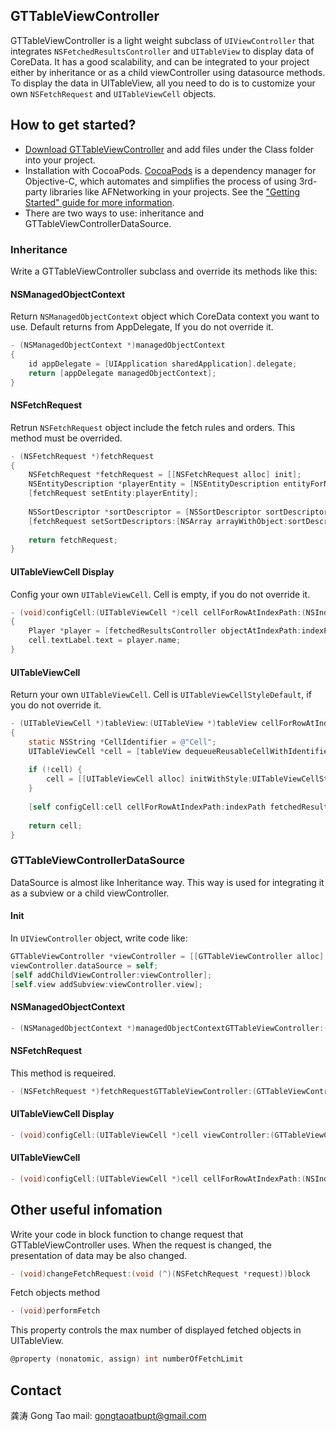 ## GTTableViewController

GTTableViewController is a light weight subclass of `UIViewController` that integrates `NSFetchedResultsController` and `UITableView` to display data of CoreData.
It has a good scalability, and can be integrated to your project either by inheritance or as a child viewController using datasource methods.
To display the data in UITableView, all you need to do is to customize your own `NSFetchRequest` and `UITableViewCell` objects.

## How to get started?

- [Download GTTableViewController](https://github.com/gongtao/GTTableViewController/archive/master.zip) and add files under the Class folder into your project.
- Installation with CocoaPods. [CocoaPods](http://cocoapods.org/) is a dependency manager for Objective-C, which automates and simplifies the process of using 3rd-party libraries like AFNetworking in your projects. See the ["Getting Started" guide for more information](https://github.com/AFNetworking/AFNetworking/wiki/Getting-Started-with-AFNetworking).
- There are two ways to use:  inheritance and GTTableViewControllerDataSource.

### Inheritance

Write a GTTableViewController subclass and override its methods like this:

#### NSManagedObjectContext

Return `NSManagedObjectContext` object which CoreData context you want to use. Default returns from AppDelegate, If you do not override it.

```objective-c
- (NSManagedObjectContext *)managedObjectContext
{
    id appDelegate = [UIApplication sharedApplication].delegate;
    return [appDelegate managedObjectContext];
}
```

#### NSFetchRequest

Retrun `NSFetchRequest` object include the fetch rules and orders. This method must be overrided.

```objective-c
- (NSFetchRequest *)fetchRequest
{
    NSFetchRequest *fetchRequest = [[NSFetchRequest alloc] init];
    NSEntityDescription *playerEntity = [NSEntityDescription entityForName:@"Player" inManagedObjectContext:[self managedObjectContext]];
    [fetchRequest setEntity:playerEntity];
    
    NSSortDescriptor *sortDescriptor = [NSSortDescriptor sortDescriptorWithKey:@"age" ascending:YES];
    [fetchRequest setSortDescriptors:[NSArray arrayWithObject:sortDescriptor]];
    
    return fetchRequest;
}
```

#### UITableViewCell Display

Config your own `UITableViewCell`. Cell is empty, if you do not override it.

```objective-c
- (void)configCell:(UITableViewCell *)cell cellForRowAtIndexPath:(NSIndexPath *)indexPath fetchedResultsController:(NSFetchedResultsController *)fetchedResultsController
{
    Player *player = [fetchedResultsController objectAtIndexPath:indexPath];
    cell.textLabel.text = player.name;
}
```

#### UITableViewCell

Return your own `UITableViewCell`. Cell is `UITableViewCellStyleDefault`, if you do not override it.

```objective-c
- (UITableViewCell *)tableView:(UITableView *)tableView cellForRowAtIndexPath:(NSIndexPath *)indexPath fetchedResultsController:(NSFetchedResultsController *)fetchedResultsController
{
    static NSString *CellIdentifier = @"Cell";
    UITableViewCell *cell = [tableView dequeueReusableCellWithIdentifier:CellIdentifier];
    
    if (!cell) {
        cell = [[UITableViewCell alloc] initWithStyle:UITableViewCellStyleDefault reuseIdentifier:CellIdentifier];
    }
    
    [self configCell:cell cellForRowAtIndexPath:indexPath fetchedResultsController:fetchedResultsController];
    
    return cell;
}
```

### GTTableViewControllerDataSource

DataSource is almost like Inheritance way. This way is used for integrating it as a subview or a child viewController.

#### Init

In `UIViewController` object, write code like: 

```objective-c
GTTableViewController *viewController = [[GTTableViewController alloc] init];
viewController.dataSource = self;
[self addChildViewController:viewController];
[self.view addSubview:viewController.view];
```

#### NSManagedObjectContext

```objective-c
- (NSManagedObjectContext *)managedObjectContextGTTableViewController:(GTTableViewController *)viewController
```

#### NSFetchRequest

This method is requeired.

```objective-c
- (NSFetchRequest *)fetchRequestGTTableViewController:(GTTableViewController *)viewController
```

#### UITableViewCell Display

```objective-c
- (void)configCell:(UITableViewCell *)cell viewController:(GTTableViewController *)viewController fetchedResultsController:(NSFetchedResultsController *)fetchedResultsController
```

#### UITableViewCell

```objective-c
- (void)configCell:(UITableViewCell *)cell cellForRowAtIndexPath:(NSIndexPath *)indexPath viewController:(GTTableViewController *)viewController fetchedResultsController:(NSFetchedResultsController *)fetchedResultsController
```

## Other useful infomation

Write your code in block function to change request that GTTableViewController uses. When the request is changed, the presentation of data may be also changed.

```objective-c
- (void)changeFetchRequest:(void (^)(NSFetchRequest *request))block
```

Fetch objects method

```objective-c
- (void)performFetch
```

This property controls the max number of displayed fetched objects in UITableView.

```objective-c
@property (nonatomic, assign) int numberOfFetchLimit
```

## Contact

龚涛    Gong Tao    mail: gongtaoatbupt@gmail.com


